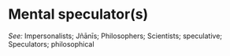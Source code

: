 # Mental speculator(s)




*See:* Impersonalists; Jñānīs; Philosophers; Scientists; speculative; Speculators; philosophical
